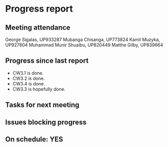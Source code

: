 
# Progress report

## Meeting attendance

George Sigalas, UP933287
Mubanga Chisanga, UP773824
Kamil Muzyka, UP927804
Muhammad Munir Shuaibu, UP820449
Matthe Gilby, UP839664

## Progress since last report

* CW3.1 is done.
* CW3.2 is done.
* CW3.4 is done.
* CW3.3 is hopefully done.

## Tasks for next meeting

<!--What will you do before the next?-->
<!--Single line bullet point-->

## Issues blocking progress

## On schedule: YES
<!--Pick one-->
<!--## On schedule: YES-->
<!--## On schedule: NO-->
